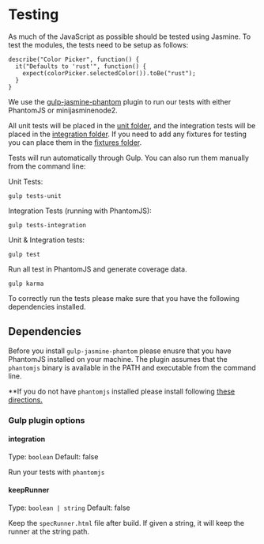 # Testing


As much of the JavaScript as possible should be tested using Jasmine. To test the modules, the tests need to be setup as follows:

```
describe("Color Picker", function() {
  it("Defaults to 'rust'", function() {
    expect(colorPicker.selectedColor()).toBe("rust");
  }
}
```

We use the [gulp-jasmine-phantom](https://github.com/dflynn15/gulp-jasmine-phantom) plugin to run our tests with either PhantomJS or minijasminenode2.

All unit tests will be placed in the [unit folder](/unit), and the integration tests will be placed in the [integration folder](/integration). If you need to add any fixtures for testing you can place them in the [fixtures folder](/fixtures).

Tests will run automatically through Gulp. You can also run them manually from the command line:

Unit Tests:
```
gulp tests-unit
```

Integration Tests (running with PhantomJS):
```
gulp tests-integration
```

Unit & Integration tests:
```
gulp test
```

Run all test in PhantomJS and generate coverage data.
```
gulp karma
```

To correctly run the tests please make sure that you have the following dependencies installed.


## Dependencies

Before you install `gulp-jasmine-phantom` please enusre that you have PhantomJS
installed on your machine. The plugin assumes that the `phantomjs` binary is
available in the PATH and executable from the command line.

**If you do not have `phantomjs` installed please install following [these directions.](http://phantomjs.org/download.html)

### Gulp plugin options

#### integration
Type: `boolean`
Default: false

Run your tests with `phantomjs`

#### keepRunner
Type: `boolean | string`
Default: false

Keep the `specRunner.html` file after build. If given a string, it will keep the runner at the string path.
